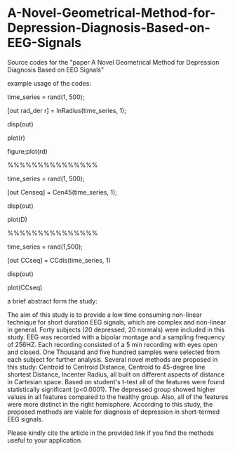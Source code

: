 # A-Novel-Geometrical-Method-for-Depression-Diagnosis-Based-on-EEG-Signals
Source codes for the "paper A Novel Geometrical Method for Depression Diagnosis Based on EEG Signals"


example usage of the codes:

 time_series = rand(1, 500);
 
 [out rad_der r] = InRadius(time_series, 1);
 
 disp(out)
 
 plot(r)
 
 figure;plot(rd)
 
 %%%%%%%%%%%%%%%
 
 time_series = rand(1, 500);
 
 [out Censeq] = Cen45(time_series, 1);
 
 disp(out)
 
 plot(D)

 %%%%%%%%%%%%%%%
 
 time_series = rand(1,500);
 
 [out CCseq] = CCdis(time_series, 1)
 
 disp(out)
 
 plot(CCseq)
 
 
a brief abstract form the study:

The aim of this study is to provide a low time consuming non-linear technique for short duration EEG signals, which are complex and non-linear in general. Forty subjects (20 depressed, 20 normals) were included in this study. EEG was recorded with a bipolar montage and a sampling frequency of 256HZ. Each recording consisted of a 5 min recording with eyes open and closed. One Thousand and five hundred samples were selected from each subject for further analysis. Several novel methods are proposed in this study: Centroid to Centroid Distance, Centroid to 45-degree line shortest Distance, Incenter Radius, all built on different aspects of distance in Cartesian space. Based on student's t-test all of the features were found statistically significant (p<0.0001). The depressed group showed higher values in all features compared to the healthy group. Also, all of the features were more distinct in the right hemisphere. According to this study, the proposed methods are viable for diagnosis of depression in short-termed EEG signals.

Please kindly cite the article in the provided link if you find the methods useful to your application.

